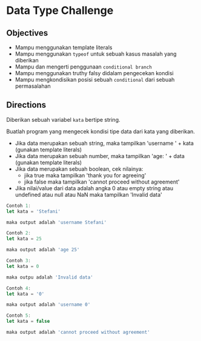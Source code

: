 # Data Type Challenge

## Objectives
- Mampu menggunakan template literals
- Mampu menggunakan `typeof` untuk sebuah kasus masalah yang diberikan
- Mampu dan mengerti penggunaan `conditional branch`
- Mampu menggunakan truthy falsy didalam pengecekan kondisi
- Mampu mengkondisikan posisi sebuah `conditional` dari sebuah permasalahan

## Directions

Diberikan sebuah variabel `kata` bertipe string.

Buatlah program yang mengecek kondisi tipe data dari kata yang diberikan.
- Jika data merupakan sebuah string, maka tampilkan 'username ' + kata (gunakan template literals)
- Jika data merupakan sebuah number, maka tampilkan 'age: ' + data (gunakan template literals)
- Jika data merupakan sebuah boolean, cek nilainya:
  - jika true maka tampilkan 'thank you for agreeing'
  - jika false maka tampilkan 'cannot proceed without agreement'
- Jika nilai/value dari data adalah angka 0 atau empty string atau undefined atau null atau NaN maka tampilkan 'Invalid data'

```JavaScript
Contoh 1:
let kata = 'Stefani'

maka output adalah 'username Stefani'

Contoh 2:
let kata = 25

maka output adalah 'age 25'

Contoh 3:
let kata = 0

maka outpu adalah 'Invalid data'

Contoh 4:
let kata = '0'

maka output adalah 'username 0'

Contoh 5:
let kata = false

maka output adalah 'cannot proceed without agreement'
```
